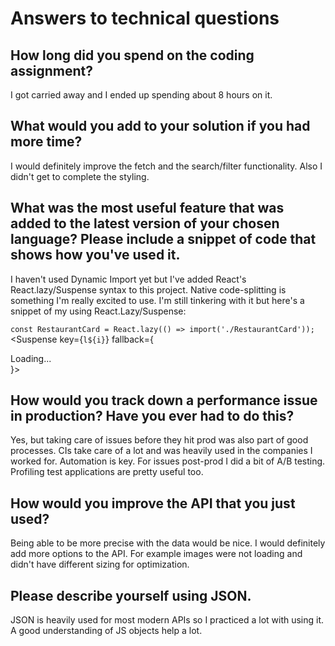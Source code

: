 # Answers to technical questions
## How long did you spend on the coding assignment?
I got carried away and I ended up spending about 8 hours on it.

## What would you add to your solution if you had more time? 
I would definitely improve the fetch and the search/filter functionality.
Also I didn't get to complete the styling.

## What was the most useful feature that was added to the latest version of your chosen language? Please include a snippet of code that shows how you've used it.
I haven't used Dynamic Import yet but I've added React's React.lazy/Suspense syntax to this project. Native code-splitting is something I'm really excited to use.
I'm still tinkering with it but here's a snippet of my using React.Lazy/Suspense:

`const RestaurantCard = React.lazy(() => import('./RestaurantCard'));`
            <Suspense key={`l${i}`} fallback={<div>Loading...</div>}>
              <RestaurantCard
                id={id}
                i={i}
                name={name}
                address={address}
                city={city}
                state={state}
                postal_code={postal_code}
                area={area}
                price={price}
                url={url}
              />
            </Suspense>


## How would you track down a performance issue in production? Have you ever had to do this?
Yes, but taking care of issues before they hit prod was also part of good processes. CIs take care of a lot and was heavily used in the companies I worked for. Automation is key. For issues post-prod I did a bit of A/B testing.
Profiling test applications are pretty useful too.

## How would you improve the API that you just used?
Being able to be more precise with the data would be nice. I would definitely add more options to the API. For example images were not loading and didn't have different sizing for optimization.

## Please describe yourself using JSON.
JSON is heavily used for most modern APIs so I practiced a lot with using it. A good understanding of JS objects help a lot.
